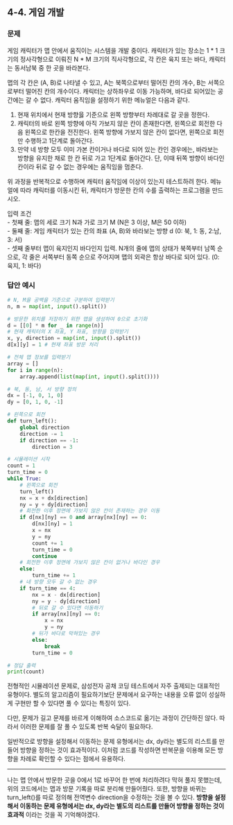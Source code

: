 ## 4-4. 게임 개발

### 문제
게임 캐릭터가 맵 안에서 움직이는 시스템을 개발 중이다. 캐릭터가 있는 장소는 1 * 1 크기의 정사각형으로 이뤄진 N * M 크기의 직사각형으로, 각 칸은 육지 또는 바다, 캐릭터는 동서남북 중 한 곳을 바라본다.

맵의 각 칸은 (A, B)로 나타낼 수 있고, A는 북쪽으로부터 떨어진 칸의 개수, B는 서쪽으로부터 떨어진 칸의 개수이다. 캐릭터는 상하좌우로 이동 가능하며, 바다로 되어있는 공간에는 갈 수 없다. 캐릭터 움직임을 설정하기 위한 메뉴얼은 다음과 같다.
1. 현재 위치에서 현재 방향읋 기준으로 왼쪽 방향부터 차례대로 갈 곳을 정한다.
2. 캐릭터의 바로 왼쪽 방향에 아직 가보지 않은 칸이 존재한다면, 왼쪽으로 회전한 다음 왼쪽으로 한칸을 전진한다. 왼쪽 방향에 가보지 않은 칸이 없다면,  왼쪽으로 회전만 수행하고 1단계로 돌아간다.
3. 만약 네 방향 모두 이미 가본 칸이거나 바다로 되어 있는 칸인 경우에는, 바라보는 방향을 유지한 채로 한 칸 뒤로 가고 1단계로 돌아간다. 단, 이때 뒤쪽 방향이 바다인 칸이라 뒤로 갈 수 없는 경우에는 움직임을 멈춘다.

위 과정을 반복적으로 수행하며 캐릭터 움직임에 이상이 있는지 테스트하려 한다. 메뉴얼에 따라 캐릭터를 이동시킨 뒤, 캐릭터가 방문한 칸의 수를 출력하는 프로그램을 만드시오.

입력 조건  
\- 첫째 줄: 맵의 세로 크기 N과 가로 크기 M (N은 3 이상, M은 50 이하)  
\- 둘째 줄: 게임 캐릭터가 있는 칸의 좌표 (A, B)와 바라보는 방향 d (0: 북, 1: 동, 2:남, 3: 서)  
\- 셋째 줄부터 맵이 육지인지 바다인지 입력. N개의 줄에 맵의 상태가 북쪽부터 남쪽 순으로, 각 줄은 서쪽부터 동쪽 순으로 주어지며 맵의 외곽은 항상 바다로 되어 있다. (0: 육지, 1: 바다)

### 답안 예시
```python
# N, M을 공백을 기준으로 구분하여 입력받기
n, m = map(int, input().split())

# 방문한 위치를 저장하기 위한 맵을 생성하여 0으로 초기화
d = [[0] * m for _ in range(n)]
# 현재 캐릭터의 X 좌표, Y 좌표, 방향을 입력받기
x, y, direction = map(int, input().split())
d[x][y] = 1 # 현재 좌표 방문 처리

# 전체 맵 정보를 입력받기
array = []
for i in range(n):
    array.append(list(map(int, input().split())))

# 북, 동, 남, 서 방향 정의
dx = [-1, 0, 1, 0]
dy = [0, 1, 0, -1]

# 왼쪽으로 회전
def turn_left():
    global direction
    direction -= 1
    if direction == -1:
        direction = 3

# 시뮬레이션 시작
count = 1
turn_time = 0
while True:
    # 왼쪽으로 회전
    turn_left()
    nx = x + dx[direction]
    ny = y + dy[direction]
    # 회전한 이후 정면에 가보지 않은 칸이 존재하는 경우 이동
    if d[nx][ny] == 0 and array[nx][ny] == 0:
        d[nx][ny] = 1
        x = nx
        y = ny
        count += 1
        turn_time = 0
        continue
    # 회전한 이후 정면에 가보지 않은 칸이 없거나 바다인 경우
    else:
        turn_time += 1
    # 네 방향 모두 갈 수 없는 경우
    if turn_time == 4:
        nx = x - dx[direction]
        ny = y - dy[direction]
        # 뒤로 갈 수 있다면 이동하기
        if array[nx][ny] == 0:
            x = nx
            y = ny
        # 뒤가 바다로 막혀있는 경우
        else:
            break
        turn_time = 0

# 정답 출력
print(count)
```
전형적인 시뮬레이션 문제로, 삼성전자 공채 코딩 테스트에서 자주 출제되는 대표적인 유형이다. 별도의 알고리즘이 필요하기보단 문제에서 요구하는 내용을 오류 없이 성실하게 구현만 할 수 있다면 풀 수 있다는 특징이 있다.

다만, 문제가 길고 문제를 바르게 이해하여 소스코드로 옮기는 과정이 간단하진 않다. 따라서 이러한 문제를 잘 풀 수 있도록 반복 숙달이 필요하다.

일반적으로 방향을 설정해서 이동하는 문제 유형에서는 dx, dy라는 별도의 리스트를 만들어 방향을 정하는 것이 효과적이다. 이처럼 코드를 작성하면 반복문을 이용해 모든 방향을 차례로 확인할 수 있다는 점에서 유용하다.
- - -
나는 맵 안에서 방문한 곳을 0에서 1로 바꾸어 한 번에 처리하려다 막혀 풀지 못했는데, 위의 코드에서는 맵과 방문 기록을 따로 분리해 만들어줬다. 또한, 방향을 바뀌는 turn_left()를 따로 정의해 전역변수 direction을 수정하는 것을 볼 수 있다. __방향을 설정해서 이동하는 문제 유형에서는 dx, dy라는 별도의 리스트를 만들어 방향을 정하는 것이 효과적__ 이라는 것을 꼭 기억해야겠다.